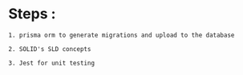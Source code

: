 # Steps :

    1. prisma orm to generate migrations and upload to the database

    2. SOLID's SLD concepts

    3. Jest for unit testing